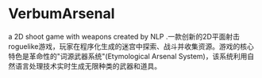 # VerbumArsenal
a 2D shoot game with weapons created by NLP .一款创新的2D平面射击roguelike游戏，玩家在程序化生成的迷宫中探索、战斗并收集资源。游戏的核心特色是革命性的"词源武器系统"(Etymological Arsenal System)，该系统利用自然语言处理技术实时生成无限种类的武器和道具。

